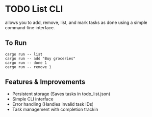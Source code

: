 # TODO List CLI
allows you to add, remove, list, and mark tasks as done using a simple command-line interface.

## To Run 

```
cargo run -- list
cargo run -- add "Buy groceries"
cargo run -- done 1
cargo run -- remove 1
```


## Features & Improvements
- Persistent storage (Saves tasks in todo_list.json)
- Simple CLI interface
- Error handling (Handles invalid task IDs)
- Task management with completion trackin
